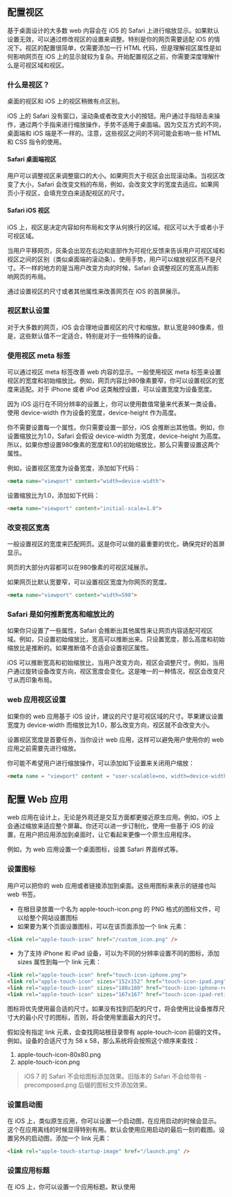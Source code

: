 ## 配置视区

基于桌面设计的大多数 web 内容会在 iOS 的 Safari 上进行缩放显示。如果默认设置无效，可以通过修改视区的设置来调整。特别是你的网页需要适配 iOS 的情况下。视区的配置很简单，仅需要添加一行 HTML 代码，但是理解视区属性是如何影响网页在 iOS 上的显示就较为复杂。开始配置视区之前，你需要深度理解什么是可视区域和视区。

### 什么是视区？

桌面的视区和 iOS 上的视区稍微有点区别。

iOS 上的 Safari 没有窗口，滚动条或者改变大小的按钮。用户通过手指轻击来操作，通过两个手指来进行缩放操作，手势不适用于桌面端。因为交互方式的不同，桌面端和 iOS 端是不一样的。注意，这些视区之间的不同可能会影响一些 HTML 和 CSS 指令的使用。

#### Safari 桌面端视区

用户可以调整视区来调整窗口的大小。如果网页大于视区会出现滚动条。当视区改变了大小，Safari 会改变文档的布局，例如，会改变文字的宽度去适应。如果网页小于视区，会填充空白来适配视区的尺寸。

#### Safari iOS 视区

iOS 上，视区是决定内容如何布局和文字从何换行的区域。视区可以大于或者小于可视区域。

当用户平移网页，灰条会出现在右边和底部作为可视化反馈来告诉用户可视区域和视区之间的区别（类似桌面端的滚动条）。使用手势，用户可以缩放视区而不是尺寸。不一样的地方的是当用户改变方向的时候，Safari 会调整视区的宽高从而影响网页的布局。

通过设置视区的尺寸或者其他属性来改善网页在 iOS 的首屏展示。

### 视区默认设置

对于大多数的网页，iOS 会合理地设置视区的尺寸和缩放。默认宽是980像素，但是，这些默认值不一定适合，特别是对于一些特殊的设备。

### 使用视区 meta 标签

可以通过视区 meta 标签改善 web 内容的显示。一般使用视区 meta 标签来设置视区的宽度和初始缩放比。例如，网页内容比980像素要窄，你可以设置视区的宽度来适配。对于 iPhone 或者 iPod 这类触控设置，可以设置宽度为设备宽度。

因为 iOS 运行在不同分辨率的设置上，你可以使用数值常量来代表某一类设备。使用 device-width 作为设备的宽度，device-height 作为高度。

你不需要设置每一个属性。你只需要设置一部分，iOS 会推断出其他值。例如，你设置缩放比为1.0，Safari 会假设 device-width 为宽度，device-height 为高度。所以，如果你想设置980像素的宽度和1.0的初始缩放比，那么只需要设置这两个属性。

例如，设置视区宽度为设备宽度，添加如下代码：

```html
<meta name="viewport" content="width=device-width">
```

设置缩放比为1.0，添加如下代码：

```html
<meta name="viewport" content="initial-scale=1.0">
```

### 改变视区宽高

一般设置视区的宽度来匹配网页。这是你可以做的最重要的优化，确保完好的首屏显示。

网页的大部分内容都可以在980像素的可视区域展示。

如果网页比默认宽要窄，可以设置视区宽度为你网页的宽度。

```html
<meta name="viewport" content="width=590">
```

### Safari 是如何推断宽高和缩放比的

如果你只设置了一些属性，Safari 会推断出其他属性来让网页内容适配可视区域。例如，只设置初始缩放比，宽高可以推断出来。只设置宽度，那么高度和初始缩放比是推断的。如果推断值不合适会设置视区属性。

iOS 可以推断宽高和初始缩放比，当用户改变方向，视区会调整尺寸。例如，当用户通过旋转设备改变方向，视区宽度会变化。这是唯一的一种情况，视区会改变尺寸从而印象布局。

### web 应用视区设置

如果你的 web 应用基于 iOS 设计，建议的尺寸是可视区域的尺寸。苹果建议设置宽度为 device-width 而缩放比为1.0，那么改变方向，视区就不会改变大小。

设置视区宽度是首要任务，当你设计 web 应用，这样可以避免用户使用你的 web 应用之前需要先进行缩放。

你可能不希望用户进行缩放操作，可以添加如下设置来关闭用户缩放：

```html
<meta name = "viewport" content = "user-scalable=no, width=device-width">
```

## 配置 Web 应用

web 应用在设计上，无论是外观还是交互方面都更接近原生应用。例如，iOS 上会通过缩放来适应整个屏幕。你还可以进一步订制化，使用一些基于 iOS 的设置，在用户把应用添加到桌面时，让它看起来更像一个原生应用程序。

例如，为 web 应用设置一个桌面图标，设置 Safari 界面样式等。

### 设置图标

用户可以把你的 web 应用或者链接添加到桌面。这些用图标来表示的链接也叫 web 书签。

* 在根目录放置一个名为 apple-touch-icon.png 的 PNG 格式的图标文件，可以给整个网站设置图标
* 如果要为某个页面设置图标，可以在该页面添加一个 link 元素：

```html
<link rel="apple-touch-icon" href="/custom_icon.png" />
```

* 为了支持 iPhone 和 iPad 设备，可以为不同的分辨率设置不同的图标，添加 sizes 属性到每一个 link 元素：

```html
<link rel="apple-touch-icon" href="touch-icon-iphone.png">
<link rel="apple-touch-icon" sizes="152x152" href="touch-icon-ipad.png">
<link rel="apple-touch-icon" sizes="180x180" href="touch-icon-iphone-retina.png">
<link rel="apple-touch-icon" sizes="167x167" href="touch-icon-ipad-retina.png">
```

图标将优先使用最合适的尺寸。如果没有找到匹配的尺寸，将会使用比设备推荐尺寸大的最小尺寸的图标，否则，将会使用里面最大的尺寸。

假如没有指定 link 元素，会查找网站根目录带有 apple-touch-icon 前缀的文件。例如，设备的合适尺寸为 58 x 58，那么系统将会按照这个顺序来查找：

1. apple-touch-icon-80x80.png
2. apple-touch-icon.png

> iOS 7 的 Safari 不会给图标添加效果。旧版本的 Safari 不会给带有 -precomposed.png 后缀的图标文件添加效果。

### 设置启动图

在 iOS 上，类似原生应用，你可以设置一个启动图，在应用启动的时候会显示。这个在应用离线的时候显得特别有用。默认会使用应用启动的最后一刻的截图。设置另外的启动图，添加一个 link 元素：

```html
<link rel="apple-touch-startup-image" href="/launch.png" />
```

### 设置应用标题

在 iOS 上，你可以设置一个应用标题。默认使用 <title> 标签的内容。设置一个不同的标题，可以添加一个 meta 元素：

```html
<meta name="apple-mobile-web-app-title" content="AppTitle" />
```

### 隐藏 Safari 用户界面组件

在 iOS 上，作为优化 web 应用的一部分，使用独立模式将让你的应用更接近原生。使用独立模式，Safari 将不显示浏览器顶部的地址栏和底部的按钮，只保留一个状态栏在屏幕顶部。

设置 apple-mobile-web-app-capable 的 meta 标签为 yes 将开启独立模式。

```html
<meta name="apple-mobile-web-app-capable" content="yes">
```

通过 Javascript 的只读属性 window.navigator.standalone 来判断是否开启了独立模式。

### 修改状态栏样式

独立模式下，你可以修改屏幕顶部的状态栏样式。可以使用 status-bar-style 的 meta 标签来进行设置。

这个 meta 标签只在独立模式下有效。使用 apple-mobile-web-app-status-bar-style 设置状态栏的样式。举个例子，假如你想全屏显示，可以设置状态栏样式为 translucent。

下面的代码将设置状态栏颜色为黑色：

```html
<meta name="apple-mobile-web-app-status-bar-style" content="black">
```

### 跳转到其他原生应用

可以通过一个特殊的链接跳转到 iOS 上其他内建的原生应用。例如拨打电话、发送邮件和 iMessage，打开 YouTobe 视频软件等。拨打电话，你可以为 anchor 元素添加以下的链接：

```html
<a href="tel:1-408-555-5555">Call me</a>
```





